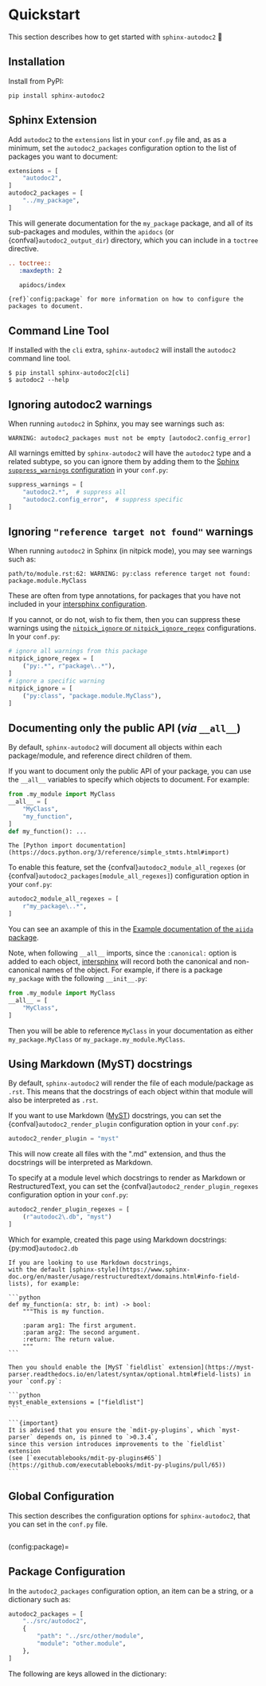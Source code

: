 # Quickstart

This section describes how to get started with `sphinx-autodoc2` 🎉

## Installation

Install from PyPI:

```{code-block} bash
pip install sphinx-autodoc2
```

## Sphinx Extension

Add `autodoc2` to the `extensions` list in your `conf.py` file and, as as a minimum, set the `autodoc2_packages` configuration option to the list of packages you want to document:

```python
extensions = [
    "autodoc2",
]
autodoc2_packages = [
    "../my_package",
]
```

This will generate documentation for the `my_package` package, and all of its sub-packages and modules, within the `apidocs` (or {confval}`autodoc2_output_dir`) directory,
which you can include in a `toctree` directive.

```restructuredtext
.. toctree::
   :maxdepth: 2

   apidocs/index
```

```{seealso}
{ref}`config:package` for more information on how to configure the packages to document.
```

## Command Line Tool

If installed with the `cli` extra, `sphinx-autodoc2` will install the `autodoc2` command line tool.

```console
$ pip install sphinx-autodoc2[cli]
$ autodoc2 --help
```

## Ignoring autodoc2 warnings

When running `autodoc2` in Sphinx, you may see warnings such as:

```console
WARNING: autodoc2_packages must not be empty [autodoc2.config_error]
```

All warnings emitted by `sphinx-autodoc2` will have the `autodoc2` type and a related subtype, so you can ignore them by adding them to the
[Sphinx `suppress_warnings` configuration](https://www.sphinx-doc.org/en/master/usage/configuration.html#confval-suppress_warnings)
in your `conf.py`:

```python
suppress_warnings = [
    "autodoc2.*",  # suppress all
    "autodoc2.config_error",  # suppress specific
]
```

## Ignoring `"reference target not found"` warnings

When running `autodoc2` in Sphinx (in nitpick mode), you may see warnings such as:

```console
path/to/module.rst:62: WARNING: py:class reference target not found: package.module.MyClass
```

These are often from type annotations,
for packages that you have not included in your
[intersphinx configuration](https://www.sphinx-doc.org/en/master/usage/extensions/intersphinx.html).

If you cannot, or do not, wish to fix them,
then you can suppress these warnings using the
[`nitpick_ignore` or `nitpick_ignore_regex`](https://www.sphinx-doc.org/en/master/usage/configuration.html#confval-nitpick_ignore) configurations.
In your `conf.py`:

```python
# ignore all warnings from this package
nitpick_ignore_regex = [
    ("py:.*", r"package\..*"),
]
# ignore a specific warning
nitpick_ignore = [
    ("py:class", "package.module.MyClass"),
]
```

## Documenting only the public API (*via* `__all__`)

By default, `sphinx-autodoc2` will document all objects within each package/module, and reference direct children of them.

If you want to document only the public API of your package, you can use the `__all__` variables to specify which objects to document.
For example:

```python
from .my_module import MyClass
__all__ = [
    "MyClass",
    "my_function",
]
def my_function(): ...
```

```{seealso}
The [Python import documentation](https://docs.python.org/3/reference/simple_stmts.html#import)
```

To enable this feature, set the {confval}`autodoc2_module_all_regexes` (or {confval}`autodoc2_packages[module_all_regexes]`) configuration option in your `conf.py`:

```python
autodoc2_module_all_regexes = [
    r"my_package\..*",
]
```

You can see an axample of this in the [Example documentation of the `aiida` package](aiida).

Note, when following `__all__` imports,
since the `:canonical:` option is added to each object,
[intersphinx](https://www.sphinx-doc.org/en/master/usage/extensions/intersphinx.html)
will record both the canonical and non-canonical names of the object.
For example, if there is a package `my_package` with the following `__init__.py`:

```python
from .my_module import MyClass
__all__ = [
    "MyClass",
]
```

Then you will be able to reference `MyClass` in your documentation as either `my_package.MyClass` or `my_package.my_module.MyClass`.

## Using Markdown (MyST) docstrings

By default, `sphinx-autodoc2` will render the file of each module/package as `.rst`.
This means that the docstrings of each object within that module will also be interpreted as `.rst`.

If you want to use Markdown ([MyST](https://myst-parser.readthedocs.io)) docstrings, you can set the {confval}`autodoc2_render_plugin` configuration option in your `conf.py`:

```python
autodoc2_render_plugin = "myst"
```

This will now create all files with the ".md" extension, and thus the docstrings will be interpreted as Markdown.

To specify at a module level which docstrings to render as Markdown or RestructuredText, you can set the {confval}`autodoc2_render_plugin_regexes` configuration option in your `conf.py`:

```python
autodoc2_render_plugin_regexes = [
    (r"autodoc2\.db", "myst")
]
```

Which for example, created this page using Markdown docstrings: {py:mod}`autodoc2.db`

````{tip}
If you are looking to use Markdown docstrings,
with the default [sphinx-style](https://www.sphinx-doc.org/en/master/usage/restructuredtext/domains.html#info-field-lists), for example:

```python
def my_function(a: str, b: int) -> bool:
    """This is my function.

    :param arg1: The first argument.
    :param arg2: The second argument.
    :return: The return value.
    """
```

Then you should enable the [MyST `fieldlist` extension](https://myst-parser.readthedocs.io/en/latest/syntax/optional.html#field-lists) in your `conf.py`:

```python
myst_enable_extensions = ["fieldlist"]
```

```{important}
It is advised that you ensure the `mdit-py-plugins`, which `myst-parser` depends on, is pinned to `>0.3.4`,
since this version introduces improvements to the `fieldlist` extension
(see [`executablebooks/mdit-py-plugins#65`](https://github.com/executablebooks/mdit-py-plugins/pull/65))
```

````

## Global Configuration

This section describes the configuration options for `sphinx-autodoc2`, that you can set in the `conf.py` file.

```{autodoc2-config}
```

(config:package)=
## Package Configuration

In the `autodoc2_packages` configuration option, an item can be a string, or a dictionary such as:

```python
autodoc2_packages = [
    "../src/autodoc2",
    {
        "path": "../src/other/module",
        "module": "other.module",
    },
]
```

The following are keys allowed in the dictionary:

```{autodoc2-config-package}
```
